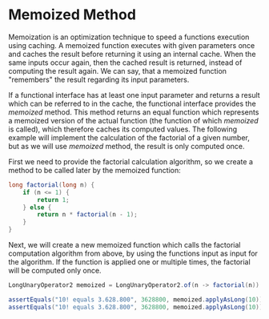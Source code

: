 # Memoized Method

Memoization is an optimization technique to speed a functions execution using caching. A memoized function executes with given parameters once and caches the result before returning it using an internal cache. When the same inputs occur again, then the cached result is returned, instead of computing the result again. We can say, that a memoized function "remembers" the result regarding its input parameters.

If a functional interface has at least one input parameter and returns a result which can be referred to in the cache, the functional interface provides the *memoized* method. This method returns an equal function which represents a memoized version of the actual function (the function of which *memoized* is called), which therefore caches its computed values. The following example will implement the calculation of the factorial of a given number, but as we will use *memoized* method, the result is only computed once.

First we need to provide the factorial calculation algorithm, so we create a method to be called later by the memoized function:

```java
long factorial(long n) {
    if (n <= 1) {
        return 1;
    } else {
        return n * factorial(n - 1);
    }
}
```

Next, we will create a new memoized function which calls the factorial computation algorithm from above, by using the functions input as input for the algorithm. If the function is applied one or multiple times, the factorial will be computed only once.

```java
LongUnaryOperator2 memoized = LongUnaryOperator2.of(n -> factorial(n)).memoized();

assertEquals("10! equals 3.628.800", 3628800, memoized.applyAsLong(10)); // calculates the factorial
assertEquals("10! equals 3.628.800", 3628800, memoized.applyAsLong(10)); // returns from caches
```
